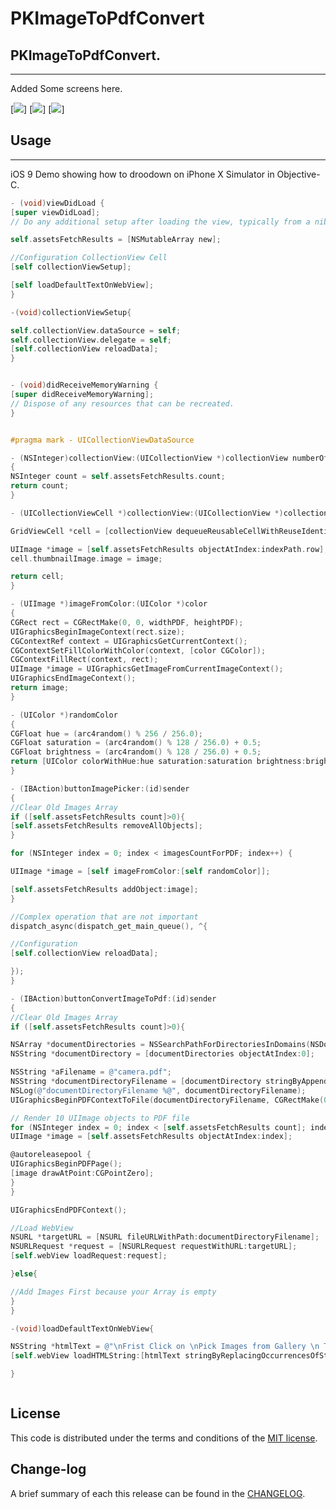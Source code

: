
PKImageToPdfConvert
=========

## PKImageToPdfConvert.
------------
 Added Some screens here.
 
[![](https://github.com/pawankv89/PKImageToPdfConvert/blob/master/Screens/1.png)]
[![](https://github.com/pawankv89/PKImageToPdfConvert/blob/master/Screens/2.png)]
[![](https://github.com/pawankv89/PKImageToPdfConvert/blob/master/Screens/3.png)]

## Usage
------------
 iOS 9 Demo showing how to droodown on iPhone X Simulator in  Objective-C.


```objective-c
- (void)viewDidLoad {
[super viewDidLoad];
// Do any additional setup after loading the view, typically from a nib.

self.assetsFetchResults = [NSMutableArray new];

//Configuration CollectionView Cell
[self collectionViewSetup];

[self loadDefaultTextOnWebView];
}

-(void)collectionViewSetup{

self.collectionView.dataSource = self;
self.collectionView.delegate = self;
[self.collectionView reloadData];
}


- (void)didReceiveMemoryWarning {
[super didReceiveMemoryWarning];
// Dispose of any resources that can be recreated.
}


#pragma mark - UICollectionViewDataSource

- (NSInteger)collectionView:(UICollectionView *)collectionView numberOfItemsInSection:(NSInteger)section
{
NSInteger count = self.assetsFetchResults.count;
return count;
}

- (UICollectionViewCell *)collectionView:(UICollectionView *)collectionView cellForItemAtIndexPath:(NSIndexPath *)indexPath{

GridViewCell *cell = [collectionView dequeueReusableCellWithReuseIdentifier:@"GridViewCell" forIndexPath:indexPath];

UIImage *image = [self.assetsFetchResults objectAtIndex:indexPath.row];
cell.thumbnailImage.image = image;

return cell;
}

- (UIImage *)imageFromColor:(UIColor *)color
{
CGRect rect = CGRectMake(0, 0, widthPDF, heightPDF);
UIGraphicsBeginImageContext(rect.size);
CGContextRef context = UIGraphicsGetCurrentContext();
CGContextSetFillColorWithColor(context, [color CGColor]);
CGContextFillRect(context, rect);
UIImage *image = UIGraphicsGetImageFromCurrentImageContext();
UIGraphicsEndImageContext();
return image;
}

- (UIColor *)randomColor
{
CGFloat hue = (arc4random() % 256 / 256.0);
CGFloat saturation = (arc4random() % 128 / 256.0) + 0.5;
CGFloat brightness = (arc4random() % 128 / 256.0) + 0.5;
return [UIColor colorWithHue:hue saturation:saturation brightness:brightness alpha:1];
}

- (IBAction)buttonImagePicker:(id)sender
{
//Clear Old Images Array
if ([self.assetsFetchResults count]>0){
[self.assetsFetchResults removeAllObjects];
}

for (NSInteger index = 0; index < imagesCountForPDF; index++) {

UIImage *image = [self imageFromColor:[self randomColor]];

[self.assetsFetchResults addObject:image];
}

//Complex operation that are not important
dispatch_async(dispatch_get_main_queue(), ^{

//Configuration
[self.collectionView reloadData];

});
}

- (IBAction)buttonConvertImageToPdf:(id)sender
{
//Clear Old Images Array
if ([self.assetsFetchResults count]>0){

NSArray *documentDirectories = NSSearchPathForDirectoriesInDomains(NSDocumentDirectory, NSUserDomainMask,YES);
NSString *documentDirectory = [documentDirectories objectAtIndex:0];

NSString *aFilename = @"camera.pdf";
NSString *documentDirectoryFilename = [documentDirectory stringByAppendingPathComponent:aFilename];
NSLog(@"documentDirectoryFilename %@", documentDirectoryFilename);
UIGraphicsBeginPDFContextToFile(documentDirectoryFilename, CGRectMake(0, 0, widthPDF, heightPDF), nil);

// Render 10 UIImage objects to PDF file
for (NSInteger index = 0; index < [self.assetsFetchResults count]; index++) {
UIImage *image = [self.assetsFetchResults objectAtIndex:index];

@autoreleasepool {
UIGraphicsBeginPDFPage();
[image drawAtPoint:CGPointZero];
}
}

UIGraphicsEndPDFContext();

//Load WebView
NSURL *targetURL = [NSURL fileURLWithPath:documentDirectoryFilename];
NSURLRequest *request = [NSURLRequest requestWithURL:targetURL];
[self.webView loadRequest:request];

}else{

//Add Images First because your Array is empty
}
}

-(void)loadDefaultTextOnWebView{

NSString *htmlText = @"\nFrist Click on \nPick Images from Gallery \n Then Click on Convert Image To Pdf\n";
[self.webView loadHTMLString:[htmlText stringByReplacingOccurrencesOfString:@"\n" withString:@"<br/>"] baseURL:nil];

}


```

```objective-c

```

## License

This code is distributed under the terms and conditions of the [MIT license](LICENSE).

## Change-log

A brief summary of each this release can be found in the [CHANGELOG](CHANGELOG.mdown). 
